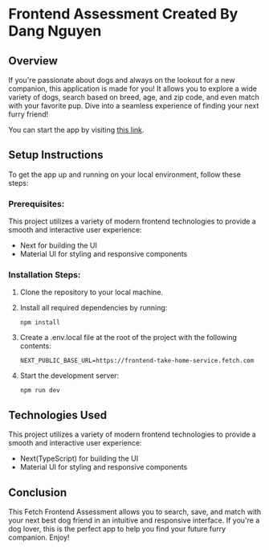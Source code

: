 # Frontend Assessment Created By Dang Nguyen

## Overview

If you're passionate about dogs and always on the lookout for a new companion, this application is made for you! It allows you to explore a wide variety of dogs, search based on breed, age, and zip code, and even match with your favorite pup. Dive into a seamless experience of finding your next furry friend!

You can start the app by visiting [this link]().

## Setup Instructions

To get the app up and running on your local environment, follow these steps:

### Prerequisites:

This project utilizes a variety of modern frontend technologies to provide a smooth and interactive user experience:

- Next for building the UI
- Material UI for styling and responsive components


### Installation Steps:

1. Clone the repository to your local machine.
2. Install all required dependencies by running:

    ``npm install``
3. Create a .env.local file at the root of the project with the following contents:

    ``NEXT_PUBLIC_BASE_URL=https://frontend-take-home-service.fetch.com``

4. Start the development server:

    ``npm run dev``

## Technologies Used

This project utilizes a variety of modern frontend technologies to provide a smooth and interactive user experience:
- Next(TypeScript) for building the UI
- Material UI for styling and responsive components

## Conclusion

This Fetch Frontend Assessment allows you to search, save, and match with your next best dog friend in an intuitive and responsive interface. If you're a dog lover, this is the perfect app to help you find your future furry companion. Enjoy!
